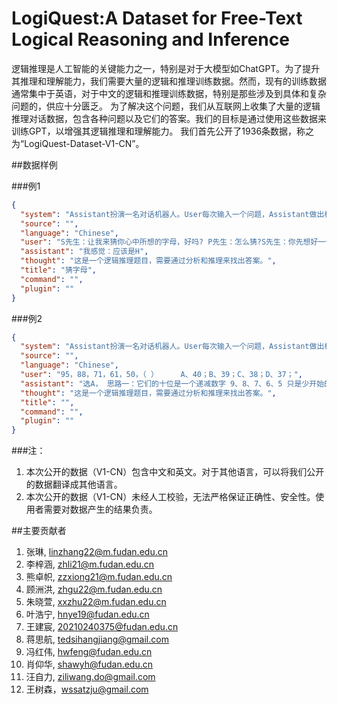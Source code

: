 # LogiQuest:A Dataset for Free-Text Logical Reasoning and Inference

逻辑推理是人工智能的关键能力之一，特别是对于大模型如ChatGPT。为了提升其推理和理解能力，我们需要大量的逻辑和推理训练数据。然而，现有的训练数据通常集中于英语，对于中文的逻辑和推理训练数据，特别是那些涉及到具体和复杂问题的，供应十分匮乏。
为了解决这个问题，我们从互联网上收集了大量的逻辑推理对话数据，包含各种问题以及它们的答案。我们的目标是通过使用这些数据来训练GPT，以增强其逻辑推理和理解能力。
我们首先公开了1936条数据，称之为“LogiQuest-Dataset-V1-CN”。

##数据样例

###例1
```json
{
  "system": "Assistant扮演一名对话机器人。User每次输入一个问题，Assistant做出相应回答。不使用任何插件。", 
  "source": "", 
  "language": "Chinese", 
  "user": "S先生：让我来猜你心中所想的字母，好吗? P先生：怎么猜?S先生：你先想好一个拼音字母，藏在心里。p先生：嗯，想好了。S先生：现在我要问你几个问题。P先生：好，请问吧。S先生：你所想的字母在CARTHORSE这个词中有吗? P先生:有的。S先生:在SENATORIAL这个词中有吗?P先生:没有。S先生:在INDETERMINABLES这个词中有吗? P先生:有的。S先生:在REALISATON这个词中有吗? P先生:有的。S先生:在ORCHESTRA这个词中有吗? P先生:没有。S先生:在DISESTABLISHMENTARIANISM中有吗？ P先生:有的。S先生:我知道，你的回答有些是谎话，不过没关系，但你得告诉我，你上面的六个回答，有几个是真实的? P先生:三个。S先生:行了，我已经知道你心中的字母是……。", 
  "assistant": "我感觉：应该是H", 
  "thought": "这是一个逻辑推理题目，需要通过分析和推理来找出答案。", 
  "title": "猜字母", 
  "command": "", 
  "plugin": ""
}
```

###例2
```json
{
  "system": "Assistant扮演一名对话机器人。User每次输入一个问题，Assistant做出相应回答。不使用任何插件。", 
  "source": "", 
  "language": "Chinese", 
  "user": "95，88，71，61，50，（ ）     A、40；B、39；C、38；D、37；", 
  "assistant": "选A， 思路一：它们的十位是一个递减数字 9、8、7、6、5 只是少开始的4 所以选择A． 思路二： 95 - 9 - 5 = 81；88 - 8 - 8 = 72；71 - 7 - 1 = 63；61 - 6 - 1 = 54；50 - 5 - 0 = 45；40 - 4 - 0 = 36 ，构成等差数列", 
  "thought": "这是一个逻辑推理题目，需要通过分析和推理来找出答案。", 
  "title": "", 
  "command": "", 
  "plugin": ""
}
```

###注：
1. 本次公开的数据（V1-CN）包含中文和英文。对于其他语言，可以将我们公开的数据翻译成其他语言。
2. 本次公开的数据（V1-CN）未经人工校验，无法严格保证正确性、安全性。使用者需要对数据产生的结果负责。

##主要贡献者
1. 张琳, linzhang22@m.fudan.edu.cn
2. 李梓涵, zhli21@m.fudan.edu.cn
3. 熊卓帜, zzxiong21@m.fudan.edu.cn
4. 顾洲洪, zhgu22@m.fudan.edu.cn
5. 朱晓萱, xxzhu22@m.fudan.edu.cn 
6. 叶浩宁, hnye19@fudan.edu.cn
7. 王建宸, 20210240375@fudan.edu.cn
8. 蒋思航, tedsihangjiang@gmail.com
9. 冯红伟, hwfeng@fudan.edu.cn 
10. 肖仰华, shawyh@fudan.edu.cn 
11. 汪自力, ziliwang.do@gmail.com 
12. 王树森，wssatzju@gmail.com
